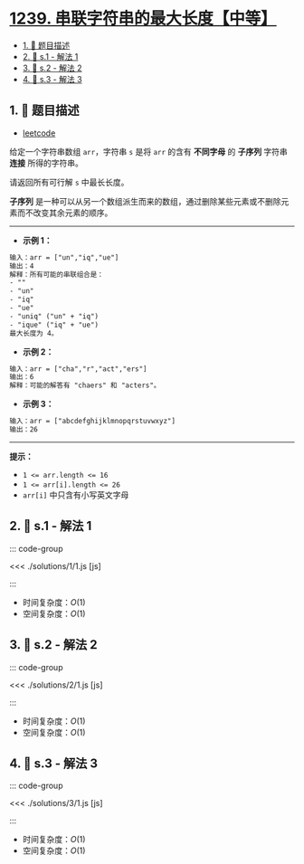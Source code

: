 # [1239. 串联字符串的最大长度【中等】](https://github.com/tnotesjs/TNotes.leetcode/tree/main/notes/1239.%20%E4%B8%B2%E8%81%94%E5%AD%97%E7%AC%A6%E4%B8%B2%E7%9A%84%E6%9C%80%E5%A4%A7%E9%95%BF%E5%BA%A6%E3%80%90%E4%B8%AD%E7%AD%89%E3%80%91)

<!-- region:toc -->

- [1. 📝 题目描述](#1--题目描述)
- [2. 🎯 s.1 - 解法 1](#2--s1---解法-1)
- [3. 🎯 s.2 - 解法 2](#3--s2---解法-2)
- [4. 🎯 s.3 - 解法 3](#4--s3---解法-3)

<!-- endregion:toc -->

## 1. 📝 题目描述

- [leetcode](https://leetcode.cn/problems/maximum-length-of-a-concatenated-string-with-unique-characters/)

给定一个字符串数组 `arr`，字符串 `s` 是将 `arr` 的含有 **不同字母** 的 **子序列** 字符串 **连接** 所得的字符串。

请返回所有可行解 `s` 中最长长度。

**子序列** 是一种可以从另一个数组派生而来的数组，通过删除某些元素或不删除元素而不改变其余元素的顺序。

---

- **示例 1：**

```txt
输入：arr = ["un","iq","ue"]
输出：4
解释：所有可能的串联组合是：
- ""
- "un"
- "iq"
- "ue"
- "uniq" ("un" + "iq")
- "ique" ("iq" + "ue")
最大长度为 4。
```

- **示例 2：**

```txt
输入：arr = ["cha","r","act","ers"]
输出：6
解释：可能的解答有 "chaers" 和 "acters"。
```

- **示例 3：**

```txt
输入：arr = ["abcdefghijklmnopqrstuvwxyz"]
输出：26
```

---

**提示：**

- `1 <= arr.length <= 16`
- `1 <= arr[i].length <= 26`
- `arr[i]` 中只含有小写英文字母

## 2. 🎯 s.1 - 解法 1

::: code-group

<<< ./solutions/1/1.js [js]

:::

- 时间复杂度：$O(1)$
- 空间复杂度：$O(1)$

## 3. 🎯 s.2 - 解法 2

::: code-group

<<< ./solutions/2/1.js [js]

:::

- 时间复杂度：$O(1)$
- 空间复杂度：$O(1)$

## 4. 🎯 s.3 - 解法 3

::: code-group

<<< ./solutions/3/1.js [js]

:::

- 时间复杂度：$O(1)$
- 空间复杂度：$O(1)$
